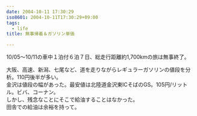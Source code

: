 ```yaml
---
date: 2004-10-11 17:30:29
iso8601: 2004-10-11T17:30:29+09:00
tags:
  - life
title: 無事帰着＆ガソリン単価

---
```


<div class="entry-body">
  <p>10/05〜10/11の車中１泊付６泊７日、総走行距離約1,700kmの旅は無事終了。</p>

  <p>大阪、高速、新潟、七尾など、道を走りながらレギュラーガソリンの値段を分析。110円後半が多い。<br />
    金沢は値段の幅があった。最安値は北陸道金沢東ICそばのGS。105円/リットル。ビバ、コーナン。<br />
    しかし、残念なことにそこで給油することはなかった。<br />
    田舎での給油は余裕を持って。</p>
</div>
